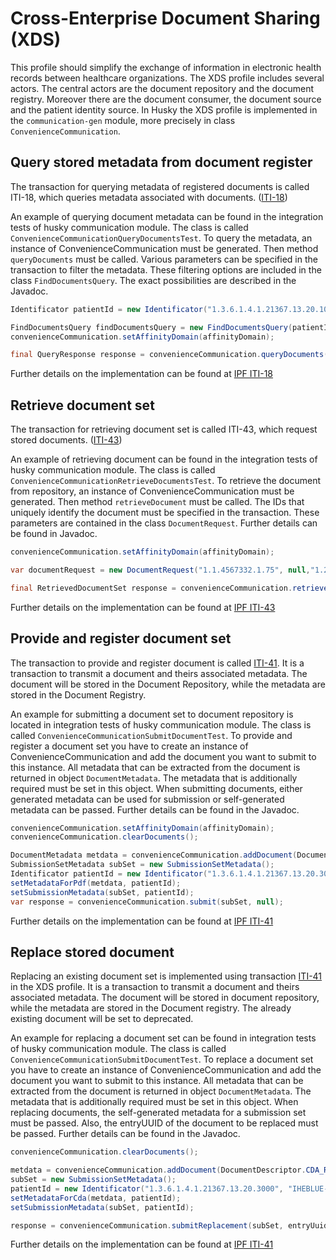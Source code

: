 # Cross-Enterprise Document Sharing (XDS)

This profile should simplify the exchange of information in electronic health records between healthcare organizations. The XDS profile includes several actors. The central actors are the document repository and the document registry. Moreover there are the document consumer, the document source and the patient identity source.
In Husky the XDS profile is implemented in the `communication-gen` module, more precisely in class `ConvenienceCommunication`.

## Query stored metadata from document register

The transaction for querying metadata of registered documents is called ITI-18, which queries metadata associated with documents. ([ITI-18](https://profiles.ihe.net/ITI/TF/Volume2/ITI-18.html))

An example of querying document metadata can be found in the integration tests of husky communication module. The class is called `ConvenienceCommunicationQueryDocumentsTest`. To query the metadata, an instance of ConvenienceCommunication must be generated. Then method `queryDocuments` must be called. Various parameters can be specified in the transaction to filter the metadata. These filtering options are included in the class `FindDocumentsQuery`. The exact possibilities are described in the Javadoc.

```java
Identificator patientId = new Identificator("1.3.6.1.4.1.21367.13.20.1000", "IHERED-1024");

FindDocumentsQuery findDocumentsQuery = new FindDocumentsQuery(patientId, AvailabilityStatus.APPROVED);
convenienceCommunication.setAffinityDomain(affinityDomain);

final QueryResponse response = convenienceCommunication.queryDocuments(findDocumentsQuery, null);
```

Further details on the implementation can be found at [IPF ITI-18](<https://oehf.github.io/ipf-docs/docs/ihe/iti18/>)

## Retrieve document set

The transaction for retrieving document set is called ITI-43, which request stored documents. ([ITI-43](https://profiles.ihe.net/ITI/TF/Volume2/ITI-43.html))

An example of retrieving document can be found in the integration tests of husky communication module. The class is called `ConvenienceCommunicationRetrieveDocumentsTest`. To retrieve the document from repository, an instance of ConvenienceCommunication must be generated. Then method `retrieveDocument` must be called. The IDs that uniquely identify the document must be specified in the transaction. These parameters are contained in the class `DocumentRequest`. Further details can be found in Javadoc.

```java
convenienceCommunication.setAffinityDomain(affinityDomain);

var documentRequest = new DocumentRequest("1.1.4567332.1.75", null,"1.2.820.99999.18508463736145106181926975526539403561455330316563", "urn:oid:1.1.4567334.1.6");

final RetrievedDocumentSet response = convenienceCommunication.retrieveDocument(documentRequest, null);
```

Further details on the implementation can be found at [IPF ITI-43](https://oehf.github.io/ipf-docs/docs/ihe/iti43/)

## Provide and register document set

The transaction to provide and register document is called [ITI-41](https://profiles.ihe.net/ITI/TF/Volume2/ITI-41.html). It is a transaction to transmit a document and theirs associated metadata. The document will be stored in the Document Repository, while the metadata are stored in the Document Registry.

An example for submitting a document set to document repository is located in integration tests of husky communication module. The class is called `ConvenienceCommunicationSubmitDocumentTest`. To provide and register a document set you have to create an instance of ConvenienceCommunication and add the document you want to submit to this instance. All metadata that can be extracted from the document is returned in object `DocumentMetadata`. The metadata that is additionally required must be set in this object. When submitting documents, either generated metadata can be used for submission or self-generated metadata can be passed. Further details can be found in the Javadoc.

```java
convenienceCommunication.setAffinityDomain(affinityDomain);
convenienceCommunication.clearDocuments();

DocumentMetadata metdata = convenienceCommunication.addDocument(DocumentDescriptor.PDF, getDocPdf());
SubmissionSetMetadata subSet = new SubmissionSetMetadata();
Identificator patientId = new Identificator("1.3.6.1.4.1.21367.13.20.3000", "IHEBLUE-1043");
setMetadataForPdf(metdata, patientId);
setSubmissionMetadata(subSet, patientId);
var response = convenienceCommunication.submit(subSet, null);

```

Further details on the implementation can be found at [IPF ITI-41](https://oehf.github.io/ipf-docs/docs/ihe/iti41/)

## Replace stored document

Replacing an existing document set is implemented using transaction [ITI-41](https://profiles.ihe.net/ITI/TF/Volume2/ITI-41.html) in the XDS profile. It is a transaction to transmit a document and theirs associated metadata. The document will be stored in document repository, while the metadata are stored in the Document registry. The already existing document will be set to deprecated.

An example for replacing a document set can be found in integration tests of husky communication module. The class is called `ConvenienceCommunicationSubmitDocumentTest`. To replace a document set you have to create an instance of ConvenienceCommunication and add the document you want to submit to this instance. All metadata that can be extracted from the document is returned in object `DocumentMetadata`. The metadata that is additionally required must be set in this object. When replacing documents, the self-generated metadata for a  submission set must be passed. Also, the entryUUID of the document to be replaced must be passed. Further details can be found in the Javadoc.

```java
convenienceCommunication.clearDocuments();

metdata = convenienceCommunication.addDocument(DocumentDescriptor.CDA_R2, getDocCdaV2());
subSet = new SubmissionSetMetadata();
patientId = new Identificator("1.3.6.1.4.1.21367.13.20.3000", "IHEBLUE-1043");
setMetadataForCda(metdata, patientId);
setSubmissionMetadata(subSet, patientId);

response = convenienceCommunication.submitReplacement(subSet, entryUuid, securityHeaderElement);
```

Further details on the implementation can be found at [IPF ITI-41](https://oehf.github.io/ipf-docs/docs/ihe/iti41/)
